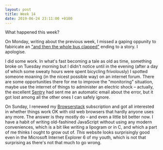 ```yaml
---
layout: post
title: Week 14
date: 2019-06-24 23:11:00 +0100
---
```


What happened this week?

On Monday, writing about the previous week, I missed a gaping oppunity to fabiricate an ["and then the whole bus clapped"](https://knowyourmeme.com/memes/and-then-the-whole-bus-clapped) ending to a story. I apologise.

I did some work. In what's fast becoming a tale as old as time, something broke on Tuesday morning but I didn't notice until in the evening (after a day of which some sweaty hours were spent bicycling frivolously) I spotted someone moaning (in the nicest possible way) on an internet forum. There are some opportunities there for me to improve the "monitoring" situation, maybe use the internet of things to administer an electric shock – actually, the excellent [Sentry](https://sentry.io/) had sent me an automatic email about the error, but it got lost among all the other ones I can safely ignore.

On Sunday, I renewed my [Browserstack](https://www.browserstack.com/) subscription and got all interested in whether things work OK with old web browsers that hardly anyone uses any more.
The answer is they mostly do – and even a little bit better now.
I have a habit of writing old-fashined JavaScript without using any modern conveniences, which is a bit like writing a lipogram or in C, and which a part of me thinks I ought to grow out of.
_This_ website looks surprisingly good even in the Microsoft Internet Explorer 6 of my youth, which is not that surprising as there's not that much to go wrong.
